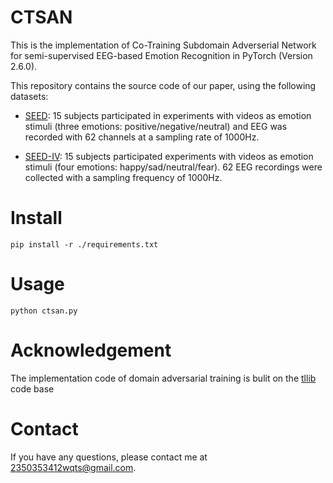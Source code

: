# CTSAN
This is the implementation of Co-Training Subdomain Adverserial Network for semi-supervised EEG-based Emotion Recognition in PyTorch (Version 2.6.0).

This repository contains the source code of our paper, using the following datasets:

- [SEED](https://bcmi.sjtu.edu.cn/home/seed/seed.html): 15 subjects participated in experiments with videos as emotion stimuli (three emotions: positive/negative/neutral) and EEG was recorded with 62 channels at a sampling rate of 1000Hz.

- [SEED-IV](https://bcmi.sjtu.edu.cn/home/seed/seed-iv.html): 15 subjects participated experiments with videos as emotion stimuli (four emotions: happy/sad/neutral/fear).  62 EEG recordings were collected with a sampling frequency of 1000Hz.

# Install

```
pip install -r ./requirements.txt
```

# Usage

```
python ctsan.py
```

# Acknowledgement
The implementation code of domain adversarial training is bulit on the [tllib](https://github.com/thuml/Transfer-Learning-Library) code base

# Contact
If you have any questions, please contact me at [2350353412wqts@gmail.com](2350353412wqts@gmail.com).